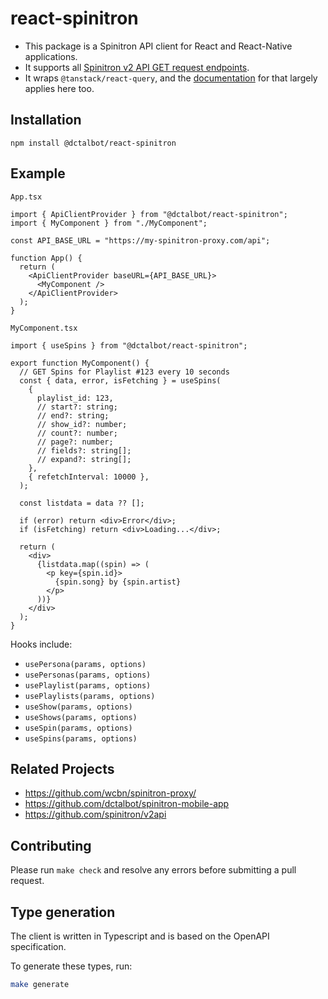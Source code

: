 # react-spinitron

- This package is a Spinitron API client for React and React-Native applications.
- It supports all [Spinitron v2 API GET request endpoints](https://spinitron.github.io/v2api/).
- It wraps `@tanstack/react-query`, and the [documentation](https://tanstack.com/query/latest) for that largely applies here too.

## Installation

```
npm install @dctalbot/react-spinitron
```

## Example

`App.tsx`

```tsx
import { ApiClientProvider } from "@dctalbot/react-spinitron";
import { MyComponent } from "./MyComponent";

const API_BASE_URL = "https://my-spinitron-proxy.com/api";

function App() {
  return (
    <ApiClientProvider baseURL={API_BASE_URL}>
      <MyComponent />
    </ApiClientProvider>
  );
}
```

`MyComponent.tsx`

```tsx
import { useSpins } from "@dctalbot/react-spinitron";

export function MyComponent() {
  // GET Spins for Playlist #123 every 10 seconds
  const { data, error, isFetching } = useSpins(
    {
      playlist_id: 123,
      // start?: string;
      // end?: string;
      // show_id?: number;
      // count?: number;
      // page?: number;
      // fields?: string[];
      // expand?: string[];
    },
    { refetchInterval: 10000 },
  );

  const listdata = data ?? [];

  if (error) return <div>Error</div>;
  if (isFetching) return <div>Loading...</div>;

  return (
    <div>
      {listdata.map((spin) => (
        <p key={spin.id}>
          {spin.song} by {spin.artist}
        </p>
      ))}
    </div>
  );
}
```

Hooks include:

- `usePersona(params, options)`
- `usePersonas(params, options)`
- `usePlaylist(params, options)`
- `usePlaylists(params, options)`
- `useShow(params, options)`
- `useShows(params, options)`
- `useSpin(params, options)`
- `useSpins(params, options)`

## Related Projects

- https://github.com/wcbn/spinitron-proxy/
- https://github.com/dctalbot/spinitron-mobile-app
- https://github.com/spinitron/v2api

## Contributing

Please run `make check` and resolve any errors before submitting a pull request.

## Type generation

The client is written in Typescript and is based on the OpenAPI specification.

To generate these types, run:

```sh
make generate
```
